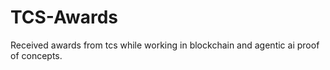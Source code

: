 # TCS-Awards
Received awards from tcs while working in blockchain and agentic ai proof of concepts.
